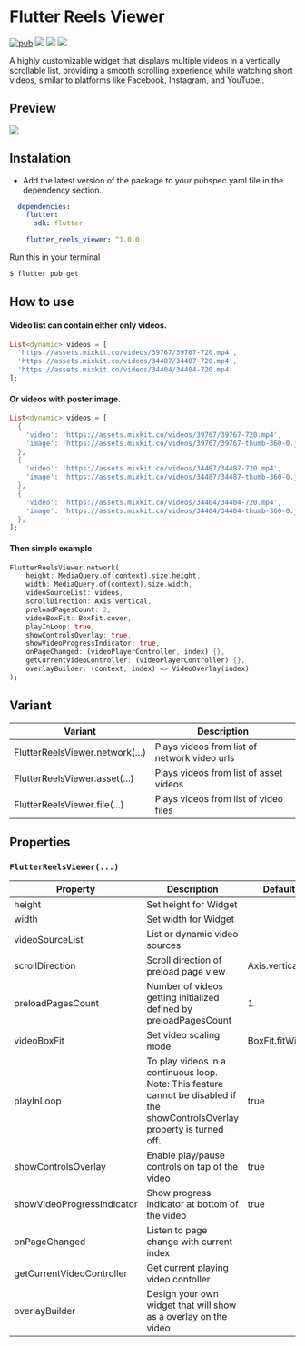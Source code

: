 # Flutter Reels Viewer

[![pub](https://img.shields.io/pub/v/flutter_reels_viewer?logo=dart)](https://pub.dev/packages/flutter_reels_viewer)
![](https://badges.fyi/github/latest-tag/devendroid/flutter_reels_viewer)
![](https://badges.fyi/github/stars/devendroid/flutter_reels_viewer)
![](https://badges.fyi/github/license/devendroid/flutter_reels_viewer)

A highly customizable widget that displays multiple videos in a vertically scrollable list, providing a smooth scrolling experience while watching short videos, similar to platforms like Facebook, Instagram, and YouTube..

## Preview

<img src="https://raw.githubusercontent.com/devendroid/flutter_reels_viewer/master/assets/promo.gif?raw=true"/>

## Instalation

* Add the latest version of the package to your pubspec.yaml file in the dependency section.

```yaml
  dependencies:
    flutter:
      sdk: flutter

    flutter_reels_viewer: ^1.0.0
```
Run this in your terminal

```sh
$ flutter pub get
```

## How to use

#### Video list can contain either only videos.

```dart
List<dynamic> videos = [
  'https://assets.mixkit.co/videos/39767/39767-720.mp4',
  'https://assets.mixkit.co/videos/34487/34487-720.mp4',
  'https://assets.mixkit.co/videos/34404/34404-720.mp4'
];
```
#### Or videos with poster image.

```dart
List<dynamic> videos = [
  {
    'video': 'https://assets.mixkit.co/videos/39767/39767-720.mp4',
    'image': 'https://assets.mixkit.co/videos/39767/39767-thumb-360-0.jpg'
  },
  {
    'video': 'https://assets.mixkit.co/videos/34487/34487-720.mp4',
    'image': 'https://assets.mixkit.co/videos/34487/34487-thumb-360-0.jpg'
  },
  {
    'video': 'https://assets.mixkit.co/videos/34404/34404-720.mp4',
    'image': 'https://assets.mixkit.co/videos/34404/34404-thumb-360-0.jpg'
  },
];
```

#### Then simple example

```dart
FlutterReelsViewer.network(
    height: MediaQuery.of(context).size.height,
    width: MediaQuery.of(context).size.width,
    videoSourceList: videos,
    scrollDirection: Axis.vertical,
    preloadPagesCount: 2,
    videoBoxFit: BoxFit.cover,
    playInLoop: true,
    showControlsOverlay: true,
    showVideoProgressIndicator: true,
    onPageChanged: (videoPlayerController, index) {},
    getCurrentVideoController: (videoPlayerController) {},
    overlayBuilder: (context, index) => VideoOverlay(index)
);
```
## Variant

| Variant                        | Description                                  |
|--------------------------------|----------------------------------------------|
| FlutterReelsViewer.network(...) | Plays videos from list of network video urls |
| FlutterReelsViewer.asset(...)  | Plays videos from list of asset videos       |
| FlutterReelsViewer.file(...)   | Plays videos from list of video files        |

## Properties

### **```FlutterReelsViewer(...)```**

| Property | Description                                                                                                               | Default |
|--------|---------------------------------------------------------------------------------------------------------------------------|---|
| height | Set height for Widget   |   |
| width  | Set width for Widget  |   |
| videoSourceList | List or dynamic video sources     |   |
| scrollDirection | Scroll direction of preload page view  | Axis.vertical |
| preloadPagesCount | Number of videos getting initialized defined by preloadPagesCount | 1 |
| videoBoxFit | Set video scaling mode  | BoxFit.fitWidth |
| playInLoop | To play videos in a continuous loop. Note: This feature cannot be disabled if the showControlsOverlay property is turned off. | true |
| showControlsOverlay | Enable play/pause controls on tap of the video  | true |
| showVideoProgressIndicator | Show progress indicator at bottom of the video  | true |
| onPageChanged | Listen to page change with current index  |   |
| getCurrentVideoController | Get current playing video contoller  |   |
| overlayBuilder | Design your own widget that will show as a overlay on the video  |   |


